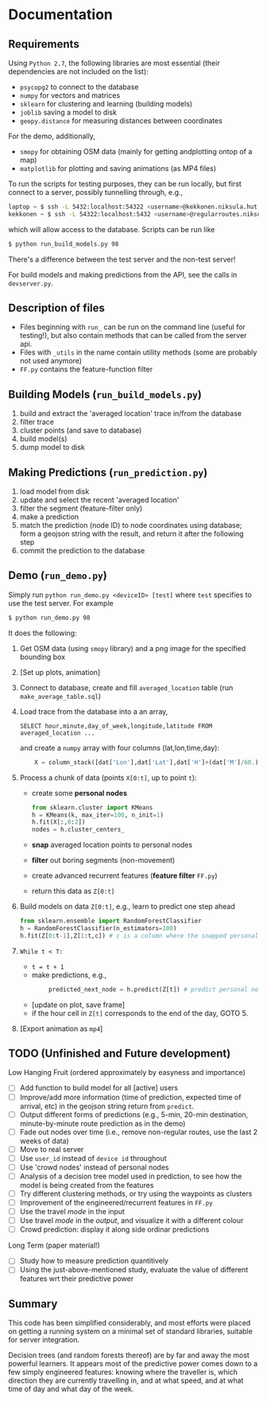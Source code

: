 # Documentation

## Requirements

Using `Python 2.7`, the following libraries are most essential (their dependencies are not included on the list):

* `psycopg2` to connect to the database
* `numpy` for vectors and matrices
* `sklearn` for clustering and learning (building models)
* `joblib` saving a model to disk
* `geopy.distance` for measuring distances between coordinates

For the demo, additionally,

* `smopy` for obtaining OSM data (mainly for getting andplotting ontop of a map)
* `matplotlib` for plotting and saving animations (as MP4 files)

To run the scripts for testing purposes, they can be run locally, but first connect to a server, possibly tunnelling through, e.g., 

```sh
laptop ~ $ ssh -L 5432:localhost:54322 <username>@kekkonen.niksula.hut.fi
kekkonen ~ $ ssh -L 54322:localhost:5432 <username>@regularroutes.niksula.hut.fi
```

which will allow access to the database.  Scripts can be run like
```sh
$ python run_build_models.py 98
```

There's a difference between the test server and the non-test server!

For build models and making predictions from the API, see the calls in `devserver.py`.


## Description of files

* Files beginning with `run_` can be run on the command line (useful for testing!), but also contain methods that can be called from the server api.
* Files with `_utils` in the name contain utility methods (some are probably not used anymore)
* `FF.py` contains the feature-function filter

## Building Models (`run_build_models.py`)

1. build and extract the 'averaged location' trace in/from the database
2. filter trace 
3. cluster points (and save to database)
4. build model(s)
5. dump model to disk

## Making Predictions (`run_prediction.py`)

1. load model from disk
2. update and select the recent 'averaged location'
3. filter the segment (feature-filter only)
4. make a prediction
5. match the prediction (node ID) to node coordinates using database; form a geojson string with the result, and return it after the following step
6. commit the prediction to the database 

## Demo (`run_demo.py`)

Simply run `python run_demo.py <deviceID> [test]` where `test` specifies to use the test server. For example

```sh
$ python run_demo.py 98
```

It does the following:

1. Get OSM data (using `smopy` library) and a png image for the specified bounding box
2. [Set up plots, animation]
3. Connect to database, create and fill `averaged_location` table (run `make_average_table.sql`)
4. Load trace from the database into a an array, 
	```
	SELECT hour,minute,day_of_week,longitude,latitude FROM averaged_location ...

	```

	and create a `numpy` array with four columns (lat,lon,time,day):
	```python
		X = column_stack([dat['Lon'],dat['Lat'],dat['H']+(dat['M']/60.),dat['DoW']])
	```

5. Process a chunk of data (points `X[0:t]`, up to point `t`):
	* create some **personal nodes**

		```python
		from sklearn.cluster import KMeans
		h = KMeans(k, max_iter=100, n_init=1)
		h.fit(X[:,0:2])
		nodes = h.cluster_centers_
		```
    * **snap** averaged location points to personal nodes
	* **filter** out boring segments (non-movement)
	* create advanced recurrent features (**feature filter** `FF.py`)
	* return this data as `Z[0:t]`	

6. Build models on data `Z[0:t]`, e.g., learn to predict one step ahead

	```python
	from sklearn.ensemble import RandomForestClassifier
	h = RandomForestClassifier(n_estimators=100)
    h.fit(Z[0:t-1],Z[1:t,c]) # c is a column where the snapped personal node ID is stored
	```

7. `While t < T:`
    * `t = t + 1`
	* make predictions, e.g.,
	```python
            predicted_next_node = h.predict(Z[t]) # predict personal node, at time `t+1`
	```
	* [update on plot, save frame]
	* if the hour cell in `Z[t]` corresponds to the end of the day, GOTO 5.
8. [Export animation as `mp4`]

## TODO (Unfinished and Future development)

Low Hanging Fruit (ordered approximately by easyness and importance)

- [ ] Add function to build model for all [active] users
- [ ] Improve/add more information (time of prediction, expected time of arrival, etc) in the geojson string return from `predict`.
- [ ] Output different forms of predictions (e.g., 5-min, 20-min destination, minute-by-minute route prediction as in the demo)
- [ ] Fade out nodes over time (i.e., remove non-regular routes, use the last 2 weeks of data)
- [ ] Move to real server
- [ ] Use `user_id` instead of `device id` throughout
- [ ] Use 'crowd nodes' instead of personal nodes
- [ ] Analysis of a decision tree model used in prediction, to see how the model is being created from the features
- [ ] Try different clustering methods, or try using the waypoints as clusters
- [ ] Improvement of the engineered/recurrent features in `FF.py` 
- [ ] Use the travel *mode* in the input 
- [ ] Use travel *mode* in the _output_, and visualize it with a different colour
- [ ] Crowd prediction: display it along side ordinar predictions

Long Term (paper material!)

- [ ] Study how to measure prediction quantitively
- [ ] Using the just-above-mentioned study, evaluate the value of different features wrt their predictive power 

## Summary

This code has been simplified considerably, and most efforts were placed on getting a running system on a minimal set of standard libraries, suitable for server integration. 

Decision trees (and random forests thereof) are by far and away the most powerful learners. It appears most of the predictive power comes down to a few simply engineered features: knowing where the traveller is, which direction they are currently travelling in, and at what speed, and at what time of day and what day of the week.
